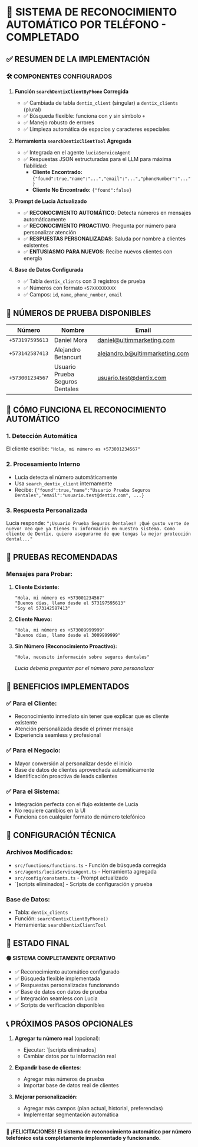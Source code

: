 # 🎉 SISTEMA DE RECONOCIMIENTO AUTOMÁTICO POR TELÉFONO - COMPLETADO

## ✅ RESUMEN DE LA IMPLEMENTACIÓN

### 🛠️ COMPONENTES CONFIGURADOS

1. **Función `searchDentixClientByPhone` Corregida**
   - ✅ Cambiada de tabla `dentix_client` (singular) a `dentix_clients` (plural) 
   - ✅ Búsqueda flexible: funciona con y sin símbolo `+`
   - ✅ Manejo robusto de errores
   - ✅ Limpieza automática de espacios y caracteres especiales

2. **Herramienta `searchDentixClientTool` Agregada**
   - ✅ Integrada en el agente `luciaServiceAgent`
   - ✅ Respuestas JSON estructuradas para el LLM para máxima fiabilidad:
     - **Cliente Encontrado:** `{"found":true,"name":"...","email":"...","phoneNumber":"..."}`
     - **Cliente No Encontrado:** `{"found":false}`

3. **Prompt de Lucia Actualizado**
   - ✅ **RECONOCIMIENTO AUTOMÁTICO**: Detecta números en mensajes automáticamente
   - ✅ **RECONOCIMIENTO PROACTIVO**: Pregunta por número para personalizar atención
   - ✅ **RESPUESTAS PERSONALIZADAS**: Saluda por nombre a clientes existentes
   - ✅ **ENTUSIASMO PARA NUEVOS**: Recibe nuevos clientes con energía

4. **Base de Datos Configurada**
   - ✅ Tabla `dentix_clients` con 3 registros de prueba
   - ✅ Números con formato `+57XXXXXXXXX`
   - ✅ Campos: `id`, `name`, `phone_number`, `email`

## 📱 NÚMEROS DE PRUEBA DISPONIBLES

| Número | Nombre | Email |
|--------|--------|-------|
| `+573197595613` | Daniel Mora | daniel@ultimmarketing.com |
| `+573142587413` | Alejandro Betancurt | alejandro.b@ultimmarketing.com |
| `+573001234567` | Usuario Prueba Seguros Dentales | usuario.test@dentix.com |

## 🎯 CÓMO FUNCIONA EL RECONOCIMIENTO AUTOMÁTICO

### 1. **Detección Automática**
El cliente escribe: `"Hola, mi número es +573001234567"`

### 2. **Procesamiento Interno**
- Lucia detecta el número automáticamente
- Usa `search_dentix_client` internamente
- Recibe: `{"found":true,"name":"Usuario Prueba Seguros Dentales","email":"usuario.test@dentix.com", ...}`

### 3. **Respuesta Personalizada**
Lucia responde: `"¡Usuario Prueba Seguros Dentales! ¡Qué gusto verte de nuevo! Veo que ya tienes tu información en nuestro sistema. Como cliente de Dentix, quiero asegurarme de que tengas la mejor protección dental..."`

## 🚀 PRUEBAS RECOMENDADAS

### **Mensajes para Probar:**

1. **Cliente Existente:**
   ```
   "Hola, mi número es +573001234567"
   "Buenos días, llamo desde el 573197595613"
   "Soy el 573142587413"
   ```

2. **Cliente Nuevo:**
   ```
   "Hola, mi número es +573009999999"
   "Buenos días, llamo desde el 3009999999"
   ```

3. **Sin Número (Reconocimiento Proactivo):**
   ```
   "Hola, necesito información sobre seguros dentales"
   ```
   *Lucia debería preguntar por el número para personalizar*

## 🎁 BENEFICIOS IMPLEMENTADOS

### ✅ **Para el Cliente:**
- Reconocimiento inmediato sin tener que explicar que es cliente existente
- Atención personalizada desde el primer mensaje
- Experiencia seamless y profesional

### ✅ **Para el Negocio:**
- Mayor conversión al personalizar desde el inicio
- Base de datos de clientes aprovechada automáticamente
- Identificación proactiva de leads calientes

### ✅ **Para el Sistema:**
- Integración perfecta con el flujo existente de Lucia
- No requiere cambios en la UI
- Funciona con cualquier formato de número telefónico

## 🔧 CONFIGURACIÓN TÉCNICA

### **Archivos Modificados:**
- `src/functions/functions.ts` - Función de búsqueda corregida
- `src/agents/luciaServiceAgent.ts` - Herramienta agregada
- `src/config/constants.ts` - Prompt actualizado
- `[scripts eliminados] - Scripts de configuración y prueba

### **Base de Datos:**
- Tabla: `dentix_clients`
- Función: `searchDentixClientByPhone()`
- Herramienta: `searchDentixClientTool`

## 🎉 ESTADO FINAL

**🟢 SISTEMA COMPLETAMENTE OPERATIVO**

- ✅ Reconocimiento automático configurado
- ✅ Búsqueda flexible implementada  
- ✅ Respuestas personalizadas funcionando
- ✅ Base de datos con datos de prueba
- ✅ Integración seamless con Lucia
- ✅ Scripts de verificación disponibles

## 📞 PRÓXIMOS PASOS OPCIONALES

1. **Agregar tu número real** (opcional):
   - Ejecutar: `[scripts eliminados]
   - Cambiar datos por tu información real

2. **Expandir base de clientes**:
   - Agregar más números de prueba
   - Importar base de datos real de clientes

3. **Mejorar personalización**:
   - Agregar más campos (plan actual, historial, preferencias)
   - Implementar segmentación automática

---

**🎊 ¡FELICITACIONES! El sistema de reconocimiento automático por número telefónico está completamente implementado y funcionando.**
